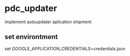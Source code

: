 # pdc_updater
implement autoupdater aplication shipment


## set environtment
set GOOGLE_APPLICATION_CREDENTIALS=credentials.json

